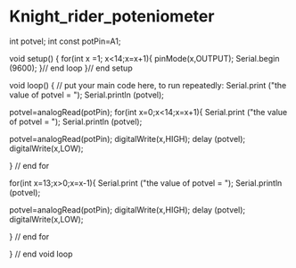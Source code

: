 # Knight_rider_poteniometer
int potvel;
int const potPin=A1;

void setup() {
 for(int x =1; x<14;x=x+1){
  pinMode(x,OUTPUT);
  Serial.begin (9600); 
 }// end loop
 }// end setup
 
void loop() {
  // put your main code here, to run repeatedly:
  Serial.print ("the value of potvel = ");
  Serial.println (potvel);
 
  potvel=analogRead(potPin);
for(int x=0;x<14;x=x+1){
    Serial.print ("the value of potvel = ");
  Serial.println (potvel);
 
  potvel=analogRead(potPin);
digitalWrite(x,HIGH);
delay (potvel);
digitalWrite(x,LOW);

} // end for

for(int x=13;x>0;x=x-1){
    Serial.print ("the value of potvel = ");
  Serial.println (potvel);
 
  potvel=analogRead(potPin);
digitalWrite(x,HIGH);
delay (potvel);
digitalWrite(x,LOW);

} // end for

} // end void loop

